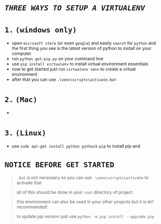 # *`THREE WAYS TO SETUP A VIRTUALENV`*
# `1.` `(windows only)`
- open `microsoft store` (or even `google`) and easily `search` for `python` and the first thing you see is the latest version of python to install on your computer
- run   `python get-pip.py`   on your command line 
- use   `pip install virtualenv`   to install virtual environment essentials
- now to get started just run `virtualenv venv` to create a virtual environment
- after that you can use `.\venv\scripts\activate.bat` 

# `2.` `(Mac)`
- 

# `3.` `(Linux)`
- use `sudo apt-get install python python3-pip` to install pip and 

# `NOTICE BEFORE GET STARTED`
> `.bat` is not necessary so you can use `.\venv\scripts\activate` to activate that 

> all of this should be done in your `root` directory of project

> this environment can also be used in your other projects but it is `NOT` recommended!

> to update pip version just use `python -m pip install --upgrade pip`